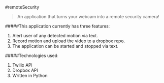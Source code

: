#remoteSecurity
>An application that turns your webcam into a remote security camera!

#####This application currently has three features:
1. Alert user of any detected motion via text.
2. Record motion and upload the video to a dropbox repo.
3. The application can be started and stopped via text. 

#####Technologies used: 
1. Twilio API
2. Dropbox API
3. Written in Python
